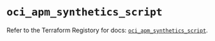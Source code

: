 # `oci_apm_synthetics_script`

Refer to the Terraform Registory for docs: [`oci_apm_synthetics_script`](https://registry.terraform.io/providers/oracle/oci/6.18.0/docs/resources/apm_synthetics_script).

